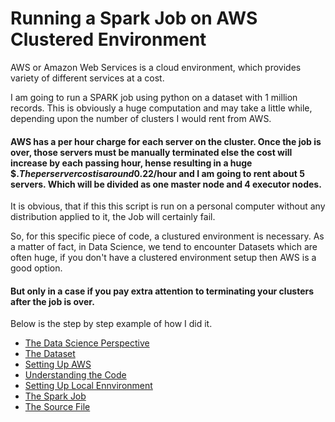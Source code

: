 # Running a Spark Job on AWS Clustered Environment

AWS or Amazon Web Services is a cloud environment, which provides variety of different services at a cost. 

I am going to run a SPARK job using python on a dataset with 1 million records.
This is obviously a huge computation  and may take a little while, depending upon the number of clusters I would rent from AWS.

#### AWS has a per hour charge for each server on the cluster. Once the job is over, those servers must be manually terminated else the cost will increase by each passing hour, hense resulting in a huge $$. The per server cost is around 0.22$/hour and I am going to rent about 5 servers. Which will be divided as one master node and 4 executor nodes. 

It is obvious, that if this this script is run on a personal computer without any distribution applied to it, the Job will certainly fail. 

So, for this specific piece of code, a clustured environment is necessary. As a matter of fact, in Data Science, we tend to encounter Datasets which are often huge, if you don't have a clustered environment setup then AWS is a good option.
#### But only in a case if you pay extra attention to terminating your clusters after the job is over. 

Below is the step by step example of how I did it.

- [The Data Science Perspective](the-prespective.md)
- [The Dataset](the-dataset.md)
- [Setting Up AWS](aws-setup.md)
- [Understanding the Code](the-code.md)
- [Setting Up Local Ennvironment](local-setup.md)
- [The Spark Job](spark-job.md)
- [The Source File](same-movies.py)

